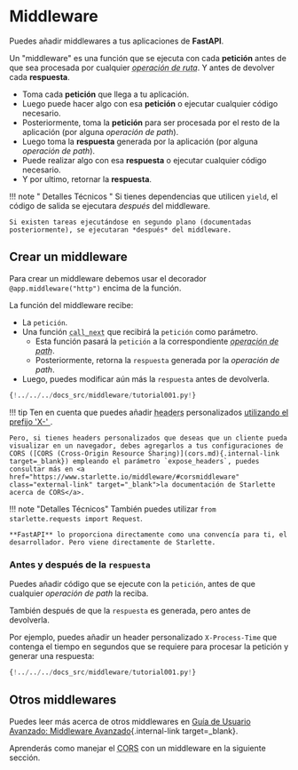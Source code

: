 # Middleware

Puedes añadir middlewares a tus aplicaciones de **FastAPI**.

Un "middleware" es una función que se ejecuta con cada **petición** antes de que sea procesada por cualquier <abbr title="path operation">*operación de ruta*</abbr>. Y antes de devolver cada **respuesta**.

* Toma cada **petición** que llega a tu aplicación.
* Luego puede hacer algo con esa **petición** o ejecutar cualquier código necesario.
* Posteriormente, toma la **petición** para ser procesada por el resto de la aplicación (por alguna *operación de path*).
* Luego toma la **respuesta** generada por la aplicación (por alguna *operación de path*).
* Puede realizar algo con esa **respuesta** o ejecutar cualquier código necesario.
* Y por ultimo, retornar la **respuesta**.

!!! note " Detalles Técnicos "
    Si tienes dependencias que utilicen `yield`, el código de salida se ejecutara *después* del middleware.

    Si existen tareas ejecutándose en segundo plano (documentadas posteriormente), se ejecutaran *después* del middleware.

## Crear un middleware

Para crear un middleware debemos usar el decorador `@app.middleware("http")` encima de la función.

La función del middleware recibe:

* La `petición`.
* Una función <abbr title="para llamar después">`call_next`</abbr> que recibirá la `petición` como parámetro.
    * Esta función pasará la `petición` a la correspondiente <abbr title="path operation">*operación de path*</abbr>.
    * Posteriormente, retorna la `respuesta` generada por la *operación de path*.
* Luego, puedes modificar aún más la `respuesta` antes de devolverla.

```Python hl_lines="8-9  11  14"
{!../../../docs_src/middleware/tutorial001.py!}
```

!!! tip
    Ten en cuenta que puedes añadir <abbr title="encabezados">headers</abbr> personalizados <a href="https://developer.mozilla.org/en-US/docs/Web/HTTP/Headers" class="external-link" target="_blank">utilizando el prefijo 'X-' </a>.

    Pero, si tienes headers personalizados que deseas que un cliente pueda visualizar en un navegador, debes agregarlos a tus configuraciones de CORS ([CORS (Cross-Origin Resource Sharing)](cors.md){.internal-link target=_blank}) empleando el parámetro `expose_headers`, puedes consultar más en <a href="https://www.starlette.io/middleware/#corsmiddleware" class="external-link" target="_blank">la documentación de Starlette acerca de CORS</a>.

!!! note "Detalles Técnicos"
    También puedes utilizar `from starlette.requests import Request`.

    **FastAPI** lo proporciona directamente como una convencía para ti, el desarrollador. Pero viene directamente de Starlette.

### Antes y después de la `respuesta`

Puedes añadir código que se ejecute con la `petición`, antes de que cualquier *operación de path* la reciba.

También después de que la `respuesta` es generada, pero antes de devolverla.

Por ejemplo, puedes añadir un <abbr>header</abbr> personalizado `X-Process-Time` que contenga el tiempo en segundos que se requiere para procesar la petición y generar una respuesta:

```Python hl_lines="10  12-13"
{!../../../docs_src/middleware/tutorial001.py!}
```

## Otros middlewares

Puedes leer más acerca de otros middlewares en [Guía de Usuario Avanzado: Middleware Avanzado](../advanced/middleware.md){.internal-link target=_blank}.

Aprenderás como manejar el <abbr title="Cross-Origin Resource Sharing">CORS</abbr> con un middleware en la siguiente sección.
